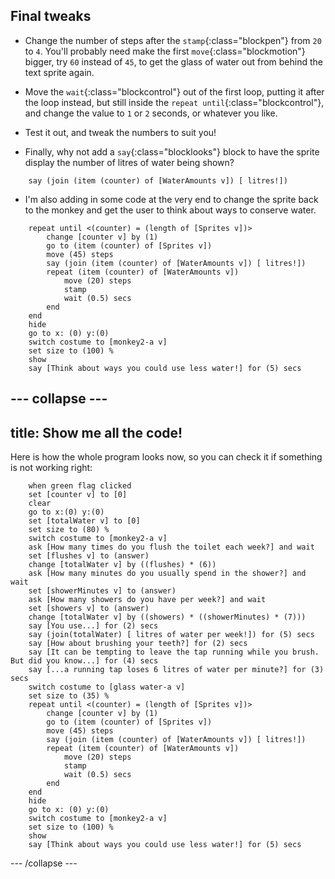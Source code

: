 ## Final tweaks

+ Change the number of steps after the `stamp`{:class="blockpen"} from `20` to `4`. You'll probably need make the first `move`{:class="blockmotion"} bigger, try `60` instead of `45`, to get the glass of water out from behind the text sprite again.

+ Move the `wait`{:class="blockcontrol"} out of the first loop, putting it after the loop instead, but still inside the `repeat until`{:class="blockcontrol"}, and change the value to `1` or `2` seconds, or whatever you like.

+ Test it out, and tweak the numbers to suit you!

+ Finally, why not add a `say`{:class="blocklooks"} block to have the sprite display the number of litres of water being shown? 

```blocks
    say (join (item (counter) of [WaterAmounts v]) [ litres!])
```

+ I'm also adding in some code at the very end to change the sprite back to the monkey and get the user to think about ways to conserve water.

```blocks
    repeat until <(counter) = (length of [Sprites v])>
        change [counter v] by (1)
        go to (item (counter) of [Sprites v])
        move (45) steps
        say (join (item (counter) of [WaterAmounts v]) [ litres!])
        repeat (item (counter) of [WaterAmounts v])
            move (20) steps
            stamp
            wait (0.5) secs
        end
    end
    hide
    go to x: (0) y:(0)
    switch costume to [monkey2-a v]
    set size to (100) %
    show
    say [Think about ways you could use less water!] for (5) secs
```

--- collapse ---
---
title: Show me all the code!
---

Here is how the whole program looks now, so you can check it if something is not working right:

```blocks
    when green flag clicked
    set [counter v] to [0]
    clear
    go to x:(0) y:(0)
    set [totalWater v] to [0]
    set size to (80) %
    switch costume to [monkey2-a v]
    ask [How many times do you flush the toilet each week?] and wait
    set [flushes v] to (answer)
    change [totalWater v] by ((flushes) * (6))
    ask [How many minutes do you usually spend in the shower?] and wait
    set [showerMinutes v] to (answer)
    ask [How many showers do you have per week?] and wait
    set [showers v] to (answer)
    change [totalWater v] by ((showers) * ((showerMinutes) * (7)))
    say [You use...] for (2) secs
    say (join(totalWater) [ litres of water per week!]) for (5) secs
    say [How about brushing your teeth?] for (2) secs
    say [It can be tempting to leave the tap running while you brush. But did you know...] for (4) secs
    say [...a running tap loses 6 litres of water per minute?] for (3) secs
    switch costume to [glass water-a v]
    set size to (35) %
    repeat until <(counter) = (length of [Sprites v])>
        change [counter v] by (1)
        go to (item (counter) of [Sprites v])
        move (45) steps
        say (join (item (counter) of [WaterAmounts v]) [ litres!])
        repeat (item (counter) of [WaterAmounts v])
            move (20) steps
            stamp
            wait (0.5) secs
        end
    end
    hide
    go to x: (0) y:(0)
    switch costume to [monkey2-a v]
    set size to (100) %
    show
    say [Think about ways you could use less water!] for (5) secs
```

--- /collapse ---

